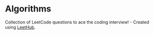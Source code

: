 # Algorithms
Collection of LeetCode questions to ace the coding interview! - Created using [LeetHub](https://github.com/QasimWani/LeetHub).
